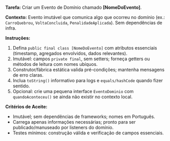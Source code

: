 **Tarefa:** Criar um Evento de Domínio chamado **[NomeDoEvento]**.

**Contexto:** Evento imutável que comunica algo que ocorreu no domínio (ex.: `CarroQuebrou`, `VoltaConcluida`, `PenalidadeAplicada`). Sem dependências de infra.

**Instruções:**
1. Defina `public final class [NomeDoEvento]` com atributos essenciais (timestamp, agregados envolvidos, dados relevantes).
2. Imutável: campos `private final`, sem setters; forneça getters ou métodos de leitura com nomes ubíquos.
3. Construtor/fábrica estática valida pré-condições; mantenha mensagens de erro claras.
4. Inclua `toString()` informativo para logs e `equals/hashCode` quando fizer sentido.
5. Opcional: crie uma pequena interface `EventoDominio` com `quandoAconteceu()` se ainda não existir no contexto local.

**Critérios de Aceite:**
- Imutável; sem dependências de frameworks; nomes em Português.
- Carrega apenas informações necessárias; pronto para ser publicado/manuseado por listeners do domínio.
- Testes mínimos: construção válida e verificação de campos essenciais.
